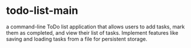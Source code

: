 # todo-list-main
 a command-line ToDo list application that allows users to add tasks, mark them as completed, and view their list of tasks. Implement features like saving and loading tasks from a file for persistent storage.
